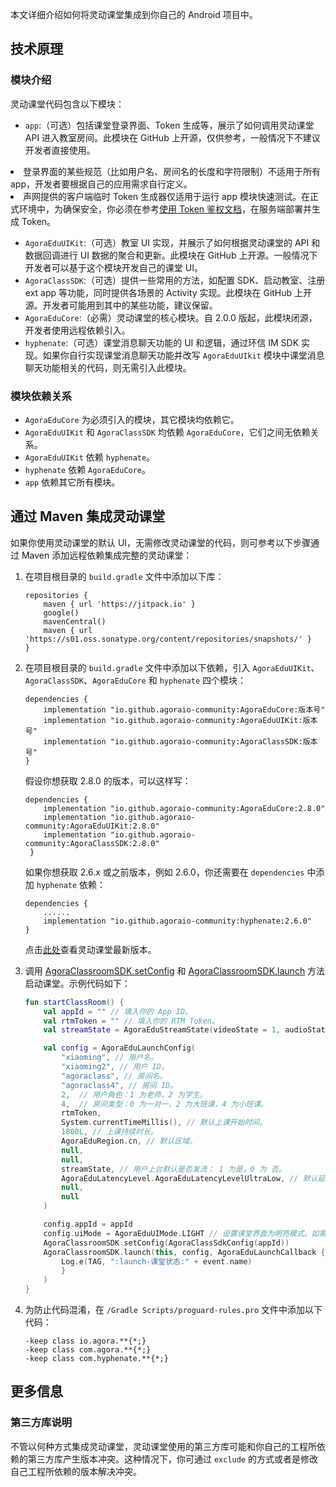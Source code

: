 本文详细介绍如何将灵动课堂集成到你自己的 Android 项目中。

## 技术原理

### 模块介绍

灵动课堂代码包含以下模块：

-   `app`:（可选）包括课堂登录界面、Token 生成等，展示了如何调用灵动课堂 API 进入教室房间。此模块在 GitHub 上开源，仅供参考，一般情况下不建议开发者直接使用。

<div class="alert note"><li>登录界面的某些规范（比如用户名、房间名的长度和字符限制）不适用于所有 app，开发者要根据自己的应用需求自行定义。</li><li>声网提供的客户端临时 Token 生成器仅适用于运行 app 模块快速测试。在正式环境中，为确保安全，你必须在参考<a href="/cn/Real-time-Messaging/token_server_rtm?platform=All%20Platforms">使用 Token 鉴权文档</a>，在服务端部署并生成 Token。</li></div>

-   `AgoraEduUIKit`:（可选）教室 UI 实现，并展示了如何根据灵动课堂的 API 和数据回调进行 UI 数据的聚合和更新。此模块在 GitHub 上开源。一般情况下开发者可以基于这个模块开发自己的课堂 UI。
-   `AgoraClassSDK`:（可选）提供一些常用的方法，如配置 SDK、启动教室、注册 ext app 等功能，同时提供各场景的 Activity 实现。此模块在 GitHub 上开源。开发者可能用到其中的某些功能，建议保留。
-   `AgoraEduCore`:（必需）灵动课堂的核心模块。自 2.0.0 版起，此模块闭源，开发者使用远程依赖引入。
-   `hyphenate`:（可选）课堂消息聊天功能的 UI 和逻辑，通过环信 IM SDK 实现。如果你自行实现课堂消息聊天功能并改写 `AgoraEduUIkit` 模块中课堂消息聊天功能相关的代码，则无需引入此模块。

### 模块依赖关系

-   `AgoraEduCore` 为必须引入的模块，其它模块均依赖它。
-   `AgoraEduUIKit` 和 `AgoraClassSDK` 均依赖 `AgoraEduCore`，它们之间无依赖关系。
-   `AgoraEduUIKit` 依赖 `hyphenate`。
-   `hyphenate` 依赖 `AgoraEduCore`。
-   `app` 依赖其它所有模块。

## 通过 Maven 集成灵动课堂

如果你使用灵动课堂的默认 UI，无需修改灵动课堂的代码，则可参考以下步骤通过 Maven 添加远程依赖集成完整的灵动课堂：

1. 在项目根目录的 `build.gradle` 文件中添加以下库：

    ```
    repositories {
        maven { url 'https://jitpack.io' }
        google()
        mavenCentral()
        maven { url 'https://s01.oss.sonatype.org/content/repositories/snapshots/' }
    }
    ```

2. 在项目根目录的 `build.gradle` 文件中添加以下依赖，引入 `AgoraEduUIKit`、`AgoraClassSDK`、`AgoraEduCore` 和 `hyphenate` 四个模块：

    ```
    dependencies {
        implementation "io.github.agoraio-community:AgoraEduCore:版本号"
        implementation "io.github.agoraio-community:AgoraEduUIKit:版本号"
        implementation "io.github.agoraio-community:AgoraClassSDK:版本号"
    }
    ```

    假设你想获取 2.8.0 的版本，可以这样写：

    ```
    dependencies {
        implementation "io.github.agoraio-community:AgoraEduCore:2.8.0"
        implementation "io.github.agoraio-community:AgoraEduUIKit:2.8.0"
        implementation "io.github.agoraio-community:AgoraClassSDK:2.8.0"
     }
    ```

    如果你想获取 2.6.x 或之前版本，例如 2.6.0，你还需要在 `dependencies` 中添加 `hyphenate` 依赖：

    ```
    dependencies {
        ......
        implementation "io.github.agoraio-community:hyphenate:2.6.0"
    }
    ```

    <div class="alert info">点击<a href="https://search.maven.org/search?q=io.github.agoraio-community" target="_blank">此处</a>查看灵动课堂最新版本。</div>

3. 调用 [AgoraClassroomSDK.setConfig](/cn/agora-class/agora_class_api_ref_android?platform=Android#setconfig) 和 [AgoraClassroomSDK.launch](/cn/agora-class/agora_class_api_ref_android?platform=Android#launch) 方法启动课堂。示例代码如下：

    ```kotlin
    fun startClassRoom() {
        val appId = "" // 填入你的 App ID。
        val rtmToken = "" // 填入你的 RTM Token。
        val streamState = AgoraEduStreamState(videoState = 1, audioState = 1)

        val config = AgoraEduLaunchConfig(
            "xiaoming", // 用户名。
            "xiaoming2", // 用户 ID。
            "agoraclass", // 房间名。
            "agoraclass4", // 房间 ID。
            2,  // 用户角色：1 为老师，2 为学生。
            4,  // 房间类型：0 为一对一，2 为大班课，4 为小班课。
            rtmToken,
            System.currentTimeMillis(), // 默认上课开始时间。
            1800L, // 上课持续时长。
            AgoraEduRegion.cn, // 默认区域。
            null,
            null,
            streamState, // 用户上台默认是否发流： 1 为是，0 为 否。
            AgoraEduLatencyLevel.AgoraEduLatencyLevelUltraLow, // 默认延时等级。
            null,
            null
        )

        config.appId = appId
        config.uiMode = AgoraEduUIMode.LIGHT // 设置课堂界面为明亮模式。如需界面为暗黑模式，设为 AgoraEduUIMode.DARK 即可。
        AgoraClassroomSDK.setConfig(AgoraClassSdkConfig(appId))
        AgoraClassroomSDK.launch(this, config, AgoraEduLaunchCallback { event ->
            Log.e(TAG, ":launch-课堂状态:" + event.name)
            }
		)
    }
    ```

4. 为防止代码混淆，在 `/Gradle Scripts/proguard-rules.pro` 文件中添加以下代码：

   ```
   -keep class io.agora.**{*;}
   -keep class com.agora.**{*;}
   -keep class com.hyphenate.**{*;}
   ```

## 更多信息

### 第三方库说明

不管以何种方式集成灵动课堂，灵动课堂使用的第三方库可能和你自己的工程所依赖的第三方库产生版本冲突。这种情况下，你可通过 `exclude` 的方式或者是修改自己工程所依赖的版本解决冲突。